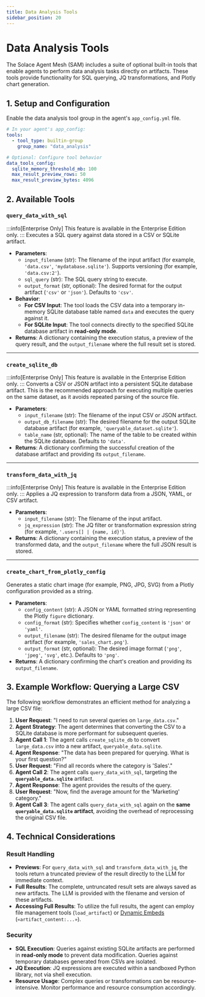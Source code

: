 ```yaml
---
title: Data Analysis Tools
sidebar_position: 20
---
```


# Data Analysis Tools

The Solace Agent Mesh (SAM) includes a suite of optional built-in tools that enable agents to perform data analysis tasks directly on artifacts. These tools provide functionality for SQL querying, JQ transformations, and Plotly chart generation.

## 1. Setup and Configuration

Enable the data analysis tool group in the agent's `app_config.yml` file.

```yaml
# In your agent's app_config:
tools:
  - tool_type: builtin-group
    group_name: "data_analysis"

# Optional: Configure tool behavior
data_tools_config:
  sqlite_memory_threshold_mb: 100
  max_result_preview_rows: 50
  max_result_preview_bytes: 4096
```

## 2. Available Tools

### `query_data_with_sql`
:::info[Enterprise Only]
This feature is available in the Enterprise Edition only.
:::
Executes a SQL query against data stored in a CSV or SQLite artifact.

- **Parameters**:
    - `input_filename` (str): The filename of the input artifact (for example, `'data.csv'`, `'mydatabase.sqlite'`). Supports versioning (for example, `'data.csv:2'`).
    - `sql_query` (str): The SQL query string to execute.
    - `output_format` (str, optional): The desired format for the output artifact (`'csv'` or `'json'`). Defaults to `'csv'`.
- **Behavior**:
    - **For CSV Input**: The tool loads the CSV data into a temporary in-memory SQLite database table named `data` and executes the query against it.
    - **For SQLite Input**: The tool connects directly to the specified SQLite database artifact in **read-only mode**.
- **Returns**: A dictionary containing the execution status, a preview of the query result, and the `output_filename` where the full result set is stored.

---

### `create_sqlite_db`
:::info[Enterprise Only]
This feature is available in the Enterprise Edition only.
:::
Converts a CSV or JSON artifact into a persistent SQLite database artifact. This is the recommended approach for executing multiple queries on the same dataset, as it avoids repeated parsing of the source file.

- **Parameters**:
    - `input_filename` (str): The filename of the input CSV or JSON artifact.
    - `output_db_filename` (str): The desired filename for the output SQLite database artifact (for example, `'queryable_dataset.sqlite'`).
    - `table_name` (str, optional): The name of the table to be created within the SQLite database. Defaults to `'data'`.
- **Returns**: A dictionary confirming the successful creation of the database artifact and providing its `output_filename`.

---

### `transform_data_with_jq`
:::info[Enterprise Only]
This feature is available in the Enterprise Edition only.
:::
Applies a JQ expression to transform data from a JSON, YAML, or CSV artifact.

- **Parameters**:
    - `input_filename` (str): The filename of the input artifact.
    - `jq_expression` (str): The JQ filter or transformation expression string (for example, `'.users[] | {name, id}'`).
- **Returns**: A dictionary containing the execution status, a preview of the transformed data, and the `output_filename` where the full JSON result is stored.

---

### `create_chart_from_plotly_config`
Generates a static chart image (for example, PNG, JPG, SVG) from a Plotly configuration provided as a string.

- **Parameters**:
    - `config_content` (str): A JSON or YAML formatted string representing the Plotly `figure` dictionary.
    - `config_format` (str): Specifies whether `config_content` is `'json'` or `'yaml'`.
    - `output_filename` (str): The desired filename for the output image artifact (for example, `'sales_chart.png'`).
    - `output_format` (str, optional): The desired image format (`'png'`, `'jpeg'`, `'svg'`, etc.). Defaults to `'png'`.
- **Returns**: A dictionary confirming the chart's creation and providing its `output_filename`.

## 3. Example Workflow: Querying a Large CSV

The following workflow demonstrates an efficient method for analyzing a large CSV file:

1.  **User Request**: "I need to run several queries on `large_data.csv`."
2.  **Agent Strategy**: The agent determines that converting the CSV to a SQLite database is more performant for subsequent queries.
3.  **Agent Call 1**: The agent calls `create_sqlite_db` to convert `large_data.csv` into a new artifact, `queryable_data.sqlite`.
4.  **Agent Response**: "The data has been prepared for querying. What is your first question?"
5.  **User Request**: "Find all records where the category is 'Sales'."
6.  **Agent Call 2**: The agent calls `query_data_with_sql`, targeting the **`queryable_data.sqlite`** artifact.
7.  **Agent Response**: The agent provides the results of the query.
8.  **User Request**: "Now, find the average amount for the 'Marketing' category."
9.  **Agent Call 3**: The agent calls `query_data_with_sql` again on the **same `queryable_data.sqlite` artifact**, avoiding the overhead of reprocessing the original CSV file.

## 4. Technical Considerations

### Result Handling
- **Previews**: For `query_data_with_sql` and `transform_data_with_jq`, the tools return a truncated preview of the result directly to the LLM for immediate context.
- **Full Results**: The complete, untruncated result sets are always saved as new artifacts. The LLM is provided with the filename and version of these artifacts.
- **Accessing Full Results**: To utilize the full results, the agent can employ file management tools (`load_artifact`) or [Dynamic Embeds](embeds.md) (`«artifact_content:...»`).

### Security
- **SQL Execution**: Queries against existing SQLite artifacts are performed in **read-only mode** to prevent data modification. Queries against temporary databases generated from CSVs are isolated.
- **JQ Execution**: JQ expressions are executed within a sandboxed Python library, not via shell execution.
- **Resource Usage**: Complex queries or transformations can be resource-intensive. Monitor performance and resource consumption accordingly.
